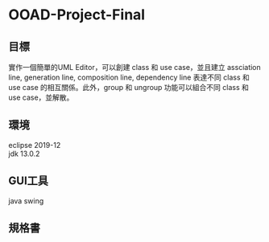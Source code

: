 # OOAD-Project-Final
## 目標
實作一個簡單的UML Editor，可以創建 class 和 use case，並且建立 assciation line, generation line, composition line, dependency line 表達不同 class 和 use case 的相互關係。此外，group 和 ungroup 功能可以組合不同 class 和 use case，並解散。

## 環境
eclipse 2019-12  
jdk 13.0.2

## GUI工具
java swing

## 規格書
